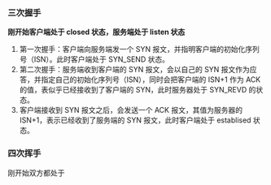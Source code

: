 ### 三次握手
**刚开始客户端处于 closed 状态，服务端处于 listen 状态**

1. 第一次握手：客户端向服务端发一个 SYN 报文，并指明客户端的初始化序列号（ISN）。此时客户端处于 SYN_SEND 状态。
2. 第二次握手：服务端收到客户端的 SYN 报文，会以自己的 SYN 报文作为应答，并指定自己的初始化序列号（ISN），同时会把客户端的 ISN+1 作为 ACK 的值，表似乎已经接收到了客户端的 SYN，此时服务器处于 SYN_REVD 的状态。
3. 客户端接收到 SYN 报文之后，会发送一个 ACK 报文，其值为服务器的 ISN+1，表示已经收到了服务端的 SYN 报文，此时客户端处于 establised 状态。

### 四次挥手
刚开始双方都处于 




